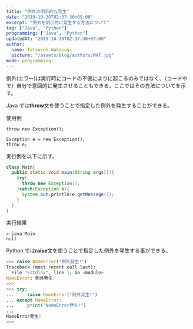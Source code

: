 ```yaml
---
title: "例外の明示的な発生"
date: "2019-10-30T02:37:30+09:00"
excerpt: "例外を明示的に発生する方法について"
tag: ["Java", "Python"]
programming: ["Java", "Python"]
updatedAt: "2019-10-30T02:37:30+09:00"
author:
  name: Tatsuroh Wakasugi
  picture: "/assets/blog/authors/WAT.jpg"
mode: programming
---
```


例外(エラー)は実行時にコードの不備によりに起こるのみではなく、（コード中で）自分で意図的に発生させることもできる。ここではその方法についてを示す。

<div class="note_content_by_programming_language" id="note_content_Java">

Java では**throw**文を使うことで指定した例外を発生することができる。

使用例

```
throw new Exception();

Exception e = new Exception();
throw e;
```

実行例を以下に示す。

```java
class Main{
  public static void main(String args[]){
    try{
      throw new Exception();
    }catch(Exception e){
      System.out.println(e.getMessage());
    }
  }
}
```

実行結果

```
> java Main
null
```

</div>
<div class="note_content_by_programming_language" id="note_content_Python">

Python では**raise**文を使うことで指定した例外を発生する事ができる。

```python
>>> raise NameError("例外発生!")
Traceback (most recent call last):
  File "<stdin>", line 1, in <module>
NameError: 例外発生!
>>>
>>> try:
...     raise NameError("例外発生!")
... except NameError:
...     print("NameError発生!")
...
NameError発生!
>>>
```

</div>
